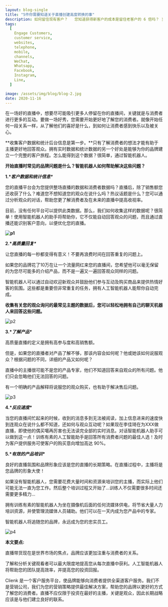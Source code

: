 ```yaml
---
layout: blog-single
title: "5件你需要知道关于直播创建高度转换的事"
description: 如何留住现有客户？   您知道获得新客户的成本是留住老客户的 6 倍吗？ 当客户遇到问题时，最重要的是确保客户始终满意。 调查显示，给予优质客户服务的品牌相比之下有更高的客户满意度得分！ 我们的...
tags:
  [
    Engage Customers,
    customer service,
    websites,
    telephone,
    mobile,
    channels,
    WeChat,
    Whatsapp,
    Facebook,
    Instagram,
    Line,
  ]

image: /assets/img/blog/blog-2.jpg
date: 2020-11-16
---
```


在一场好的直播中，想要尽可能吸引更多人停留在你的直播间，关键就是与消费者进行更多的互动。要做一场好秀，您需要开始更好地了解您的消费者。就像开始任何一段关系一样，从了解他们的喜好是什么，到如何让消费者感到快乐以及被关心。

**收集客户数据和统计后台信息是第一步。**只有了解消费者的想法才能有助于主播更好地回答观众。拥有实时数据和统计数据的另一个好处是能够为你的品牌建立一个完整的客户旅程。怎么能得到这个数据？很简单，通过智能机器人。

**开始直播时常见的品牌问题是什么？智能机器人如何帮助解决这些问题？**

 

 

**1.\**客户数据和统计信息\****

 

您的直播平台会为您提供整场直播的数据和消费者数据吗？直播后，除了销售额您还收获了什么？难道您不想知道您的观众在说什么吗？热议话题是什么？您可以通过分析观众的对话，帮助您更了解消费者及在未来的直播中提高收视率。

目前，没有任何平台可以提供此类数据。那么，我们如何收集这样的数据呢？很简单！使用智能机器人的助手将帮助你，它不仅能自动回答观众的问题，而且通过直播还能识别客户意向，以便优化您的直播。

 



**![p1](/assets/img/blog/p1.png)**

 

**2.\**高质量回复\****

 

让您直播的每一秒都变得有意义！不要再浪费时间在回答重复的问题上。

如果您的品牌花了10万在让一个流量网红来您的直播间，您希望他可以毫无保留的为您尽可能多的介绍产品，而不是一遍又一遍回答观众同样的问题。

智能机器人可以通过自动欢迎新观众并鼓励他们参与互动及购买商品来提供热情好客的氛围。这些都是重要但非常重复的任务，拥有人工智能机器人能帮你自动完成。

**收集有关您的观众询问的最常见主题的数据后，您可以轻松地拥有自己的聊天机器人来回答这些问题。** 

 





![p2](/assets/img/blog/p2.png)

 

**3.\**了解产品\****

 

高质量直播的定义是拥有高参与度和高销售额。

但是，如果您的直播者对产品了解不够，那该内容会如何呢？他或她该如何说服观众？根据问题的不同，详细的产品又如何呢？

直播中的主播很可能不是您的产品专家，他们不知道回答来自观众的所有问题。他们只会忽略他们无法回答的问题。

有一个明确的产品解释将说服您的观众购买，也有助于解决售后问题。



![p3](/assets/img/blog/p3.png)

 

**4.\**反应速度\****

当您的直播间忙起来的时候，收到的消息多到无法被阅读，加上信息进来的速度快到连观众在说什么都不知道，还如何与观众互动呢？如果现在李佳琦在为XXX做直播，即使他的偶买噶再厉害也无法读完全部的实时消息。对话智能机器人助手可以做到这一点！训练有素的人工智能助手是回答所有消费者问题的最佳人选！及时为客户提供服务可使客户的购买意向增加高达 90%。



 

**5.\**有效的产品培训\****

良好的直播氛围和品牌形象应该是您的直播的长期策略。在直播过程中，主播将是您品牌的形象大使！

如果没有智能机器人，您需要花费大量时间和资源来培训您的主播，而实际上他们可能无法一直为您工作。然后整个培训过程又开始了...训练人不仅需要很多时间还需要更多精力...

拥有训练有素的智能机器人为坐在摄像机后面的任何流媒体供电，将节省大量人力培训资源，并使管理流媒体人员辅助。他们可以在一天内成为您产品中的专家。

智能机器人将追随您的品牌，永远成为您的忠实员工。





 ![p4](/assets/img/blog/p4.png)

**本文要点:**

直播带货现在是世界市场的焦点，品牌应该更加注重与消费者的关系。

了解和分析关键观看者可以最大限度地提高您从每次直播中获利。人工智能机器人将帮助您的团队提高效率，并提高您的投资回报。

Clienk 是一个客户服务平台，使品牌能够向消费者提供全渠道客户服务。我们不是营销公司，我们为您的营销策略提供最佳解决方案，帮助您的品牌以更好的方式了解您的消费者。直播不应仅限于投资在最好的主播，关键是观众，因此长期战略应该是与他们建立良好的联系。
